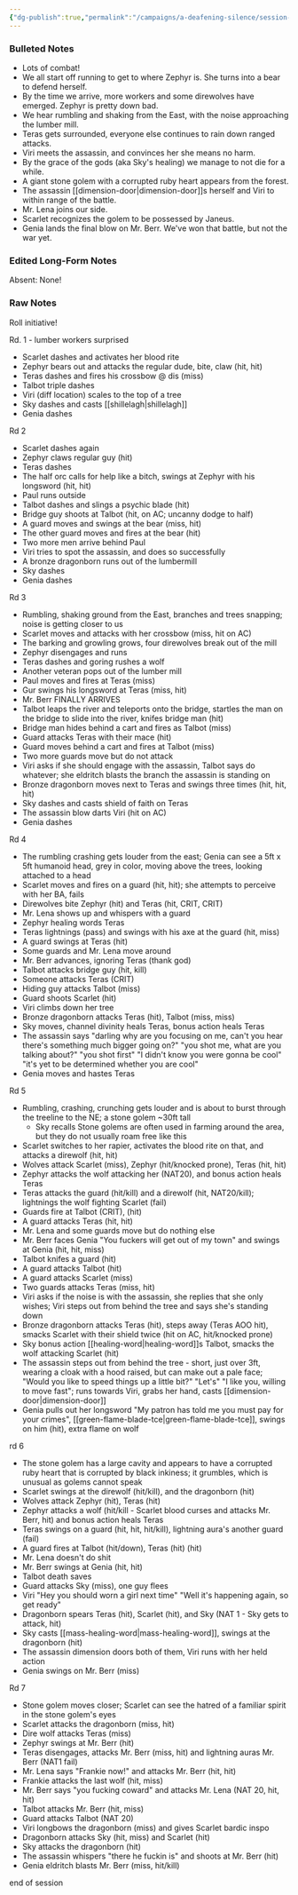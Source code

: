 ```yaml
---
{"dg-publish":true,"permalink":"/campaigns/a-deafening-silence/session-notes/session-19/"}
---
```


### Bulleted Notes
- Lots of combat!
- We all start off running to get to where Zephyr is. She turns into a bear to defend herself.
- By the time we arrive, more workers and some direwolves have emerged. Zephyr is pretty down bad.
- We hear rumbling and shaking from the East, with the noise approaching the lumber mill.
- Teras gets surrounded, everyone else continues to rain down ranged attacks.
- Viri meets the assassin, and convinces her she means no harm.
- By the grace of the gods (aka Sky's healing) we manage to not die for a while.
- A giant stone golem with a corrupted ruby heart appears from the forest.
- The assassin [[dimension-door\|dimension-door]]s herself and Viri to within range of the battle.
- Mr. Lena joins our side.
- Scarlet recognizes the golem to be possessed by Janeus.
- Genia lands the final blow on Mr. Berr. We've won that battle, but not the war yet.

### Edited Long-Form Notes 
Absent: None!

### Raw Notes
Roll initiative!

Rd. 1 - lumber workers surprised
- Scarlet dashes and activates her blood rite 
- Zephyr bears out and attacks the regular dude, bite, claw (hit, hit)
- Teras dashes and fires his crossbow @ dis (miss)
- Talbot triple dashes 
- Viri (diff location) scales to the top of a tree 
- Sky dashes and casts [[shillelagh\|shillelagh]] 
- Genia dashes 

Rd 2
- Scarlet dashes again
- Zephyr claws regular guy (hit)
- Teras dashes 
- The half orc calls for help like a bitch, swings at Zephyr with his longsword (hit, hit)
- Paul runs outside 
- Talbot dashes and slings a psychic blade (hit)
- Bridge guy shoots at Talbot (hit, on AC; uncanny dodge to half)
- A guard moves and swings at the bear (miss, hit)
- The other guard moves and fires at the bear (hit)
-  Two more men arrive behind Paul
- Viri tries to spot the assassin, and does so successfully
- A bronze dragonborn runs out of the lumbermill
- Sky dashes
- Genia dashes 

Rd 3
- Rumbling, shaking ground from the East, branches and trees snapping; noise is getting closer to us 
- Scarlet moves and attacks with her crossbow (miss, hit on AC)
- The barking and growling grows, four direwolves break out of the mill 
- Zephyr disengages and runs 
- Teras dashes and goring rushes a wolf 
- Another veteran pops out of the lumber mill 
- Paul moves and fires at Teras (miss)
- Gur swings his longsword at Teras (miss, hit)
- Mr. Berr FINALLY ARRIVES 
- Talbot leaps the river and teleports onto the bridge, startles the man on the bridge to slide into the river, knifes bridge man (hit)
- Bridge man hides behind a cart and fires as Talbot (miss)
- Guard attacks Teras with their mace (hit)
- Guard moves behind a cart and fires at Talbot (miss)
- Two more guards move but do not attack 
- Viri asks if she should engage with the assassin, Talbot says do whatever; she eldritch blasts the branch the assassin is standing on
- Bronze dragonborn moves next to Teras and swings three times (hit, hit, hit)
- Sky dashes and casts shield of faith on Teras 
- The assassin blow darts Viri (hit on AC)
- Genia dashes 

Rd 4
- The rumbling crashing gets louder from the east; Genia can see a 5ft x 5ft humanoid head, grey in color, moving above the trees, looking attached to a head
- Scarlet moves and fires on a guard (hit, hit); she attempts to perceive with her BA, fails 
- Direwolves bite Zephyr (hit) and Teras (hit, CRIT, CRIT)
- Mr. Lena shows up and whispers with a guard
- Zephyr healing words Teras 
- Teras lightnings (pass) and swings with his axe at the guard (hit, miss)
- A guard swings at Teras (hit)
- Some guards and Mr. Lena move around
- Mr. Berr advances, ignoring Teras (thank god)
- Talbot attacks bridge guy (hit, kill)
- Someone attacks Teras (CRIT)
- Hiding guy attacks Talbot (miss)
- Guard shoots Scarlet (hit) 
- Viri climbs down her tree 
- Bronze dragonborn attacks Teras (hit), Talbot (miss, miss)
- Sky moves, channel divinity heals Teras, bonus action heals Teras 
- The assassin says "darling why are you focusing on me, can't you hear there's something much bigger going on?" "you shot me, what are you talking about?" "you shot first" "I didn't know you were gonna be cool" "it's yet to be determined whether you are cool"
- Genia moves and hastes Teras 

Rd 5 
- Rumbling, crashing, crunching gets louder and is about to burst through the treeline to the NE; a stone golem ~30ft tall 
	- Sky recalls Stone golems are often used in farming around the area, but they do not usually roam free like this 
- Scarlet switches to her rapier, activates the blood rite on that, and attacks a direwolf (hit, hit)
- Wolves attack Scarlet (miss), Zephyr (hit/knocked prone), Teras (hit, hit)
- Zephyr attacks the wolf attacking her (NAT20), and bonus action heals Teras 
- Teras attacks the guard (hit/kill) and a direwolf (hit, NAT20/kill); lightnings the wolf fighting Scarlet (fail)
- Guards fire at Talbot (CRIT), (hit)
- A guard attacks Teras (hit, hit)
- Mr. Lena and some guards move but do nothing else 
- Mr. Berr faces Genia "You fuckers will get out of my town" and swings at Genia (hit, hit, miss)
- Talbot knifes a guard (hit)
- A guard attacks Talbot (hit)
- A guard attacks Scarlet (miss)
- Two guards attacks Teras (miss, hit)
- Viri asks if the noise is with the assassin, she replies that she only wishes; Viri steps out from behind the tree and says she's standing down 
- Bronze dragonborn attacks Teras (hit), steps away (Teras AOO hit), smacks Scarlet with their shield twice (hit on AC, hit/knocked prone)
- Sky bonus action [[healing-word\|healing-word]]s  Talbot, smacks the wolf attacking Scarlet (hit)
- The assassin steps out from behind the tree - short, just over 3ft, wearing a cloak with a hood raised, but can make out a pale face; "Would you like to speed things up a little bit?" "Let's" "I like you, willing to move fast"; runs towards Viri, grabs her hand, casts [[dimension-door\|dimension-door]] 
- Genia pulls out her longsword "My patron has told me you must pay for your crimes", [[green-flame-blade-tce\|green-flame-blade-tce]], swings on him (hit), extra flame on wolf

rd 6
- The stone golem has a large cavity and appears to have a corrupted ruby heart that is corrupted by black inkiness; it grumbles, which is unusual as golems cannot speak 
- Scarlet swings at the direwolf (hit/kill), and the dragonborn (hit)
- Wolves attack Zephyr (hit), Teras (hit)
- Zephyr attacks a wolf (hit/kill - Scarlet blood curses and attacks Mr. Berr, hit) and bonus action heals Teras
- Teras swings on a guard (hit, hit, hit/kill), lightning aura's another guard (fail)
- A guard fires at Talbot (hit/down), Teras (hit) (hit)
- Mr. Lena doesn't do shit 
- Mr. Berr swings at Genia (hit, hit)
- Talbot death saves
- Guard attacks Sky (miss), one guy flees 
- Viri "Hey you should worn a girl next time" "Well it's happening again, so get ready"
- Dragonborn spears Teras (hit), Scarlet (hit), and Sky (NAT 1 - Sky gets to attack, hit)
- Sky casts [[mass-healing-word\|mass-healing-word]], swings at the dragonborn (hit)
- The assassin dimension doors both of them, Viri runs with her held action 
- Genia swings on Mr. Berr (miss)

Rd 7
- Stone golem moves closer; Scarlet can see the hatred of a familiar spirit in the stone golem's eyes 
- Scarlet attacks the dragonborn (miss, hit)
- Dire wolf attacks Teras (miss)
- Zephyr swings at Mr. Berr (hit)
- Teras disengages, attacks Mr. Berr (miss, hit) and lightning auras Mr. Berr (NAT1 fail)
- Mr. Lena says "Frankie now!" and attacks Mr. Berr (hit, hit)
- Frankie attacks the last wolf (hit, miss)
- Mr. Berr says "you fucking coward" and attacks Mr. Lena (NAT 20, hit, hit)
- Talbot attacks Mr. Berr (hit, miss)
- Guard attacks Talbot (NAT 20)
- Viri longbows the dragonborn (miss) and gives Scarlet bardic inspo 
- Dragonborn attacks Sky (hit, miss) and Scarlet (hit)
- Sky attacks the dragonborn (hit)
- The assassin whispers "there he fuckin is" and shoots at Mr. Berr (hit)
- Genia eldritch blasts Mr. Berr (miss, hit/kill)

end of session 